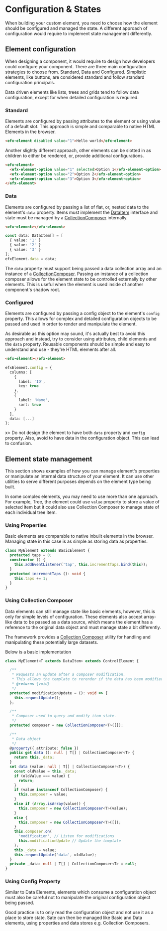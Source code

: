 <!-- 
title: Configurations and States
location: ./configuration-and-states
type: page
layout: default
-->



# Configuration & States
When building your custom element, you need to choose how the element should be configured and managed the state. A different approach of configuration would require to implement state management differently.

## Element configuration

When designing a component, it would require to design how developers could configure your component. There are three main configuration strategies to choose from. Standard, Data and Configured. Simplistic elements, like buttons, are considered standard and follow standard configuration principals.

Data driven elements like lists, trees and grids tend to follow data configuration, except for when detailed configuration is required.

### Standard

Elements are configured by passing attributes to the element or using value of a default slot. This approach is simple and comparable to native HTML Elements in the browser.

```html
<efx-element disabled value="1">Hello world</efx-element>
```

Another slightly different approach, other elements can be slotted in as children to either be rendered, or, provide additional configurations.

```html
<efx-element>
  <efx-element-option value="1" selected>Option 1</efx-element-option>
  <efx-element-option value="2">Option 2</efx-element-option>
  <efx-element-option value="3">Option 3</efx-element-option>
</efx-element>
```

### Data

Elements are configured by passing a list of flat, or, nested data to the element's `data` property. Items must implement the [DataItem](#) interface and state must be managed by a [CollectionComposer](#) internally.

```html
<efx-element></efx-element>
```

```typescript
const data: DataItem[] = [
  { value: '1' }
  { value: '2' }
  { value: '3' }
];
efxElement.data = data;
```

The `data` property must support being passed a data collection array and an instance of a [CollectionComposer](#). Passing an instance of a collection composer allows for the element state to be controlled externally by other elements. This is useful when the element is used inside of another component's shadow root.

### Configured

Elements are configured by passing a config object to the element's `config` property. This allows for complex and detailed configuration objects to be passed and used in order to render and manipulate the element.

As desirable as this option may sound, it's actually best to avoid this approach and instead, try to consider using attributes, child elements and the `data` property. Reusable components should be simple and easy to understand and use - they're HTML elements after all.

```html
<efx-element></efx-element>
```

```typescript
efxElement.config = {
  columns: [
    {
      label: 'ID',
      key: true
    },
    {
      label: 'Name',
      sort: true
    }
  ],
  data: [...]
};
```

x> Do not design the element to have both `data` property and `config` property. Also, avoid to have data in the configuration object. This can lead to confusion.

## Element state management

This section shows examples of how you can manage element's properties or manipulate an internal data structure of your element. It can use other utilities to serve different purposes depends on the element type being built.

In some complex elements, you may need to use more than one approach. For example, Tree, the element could use `value` property to store a value of selected item but it could also use Collection Composer to manage state of each individual tree item.

### Using Properties

Basic elements are comparable to native inbuilt elements in the browser. Managing state in this case is as simple as storing data as properties.

```ts
class MyElement extends BasicElement {
  protected taps = 0;
  constructor () {
    this.addEventListener('tap', this.incrementTaps.bind(this));
  }
  protected incrementTaps (): void {
    this.taps += 1;
  }
}
```

### Using Collection Composer

Data elements can still manage state like basic elements, however, this is only for simple levels of configuration. These elements also accept array-like data to be passed as a data source, which means the element has a reference to the original data object and must manage state a bit differently.

The framework provides a [Collection Composer](./utils/data-management) utility for handling and manipulating these potentially large datasets.

Below is a basic implementation

```ts
class MyElement<T extends DataItem> extends ControlElement {

  /**
   * Requests an update after a composer modification.
   * This allows the template to rerender if the data has been modified.
   * @returns {void}
   */
  protected modificationUpdate = (): void => {
    this.requestUpdate();
  };

  /**
   * Composer used to query and modify item state.
   */
  protected composer = new CollectionComposer<T>([]);

  /**
   * Data object
   */
  @property({ attribute: false })
  public get data (): null | T[] | CollectionComposer<T> {
    return this._data;
  }
  set data (value: null | T[] | CollectionComposer<T>) {
    const oldValue = this._data;
    if (oldValue === value) {
      return;
    }
    if (value instanceof CollectionComposer) {
      this.composer = value;
    }
    else if (Array.isArray(value)) {
      this.composer = new CollectionComposer<T>(value);
    }
    else {
      this.composer = new CollectionComposer<T>([]);
    }
    this.composer.on(
      'modification', // Listen for modifications
      this.modificationUpdate // Update the template
    );
    this._data = value;
    this.requestUpdate('data', oldValue);
  }
  private _data: null | T[] | CollectionComposer<T> = null;
}
```

### Using Config Property 

Similar to Data Elements, elements which consume a configuration object must also be careful not to manipulate the original configuration object being passed.

Good practice is to only read the configuration object and not use it as a place to store state. Sate can then be managed like Basic and Data elements, using properties and data stores e.g. Collection Composers.
